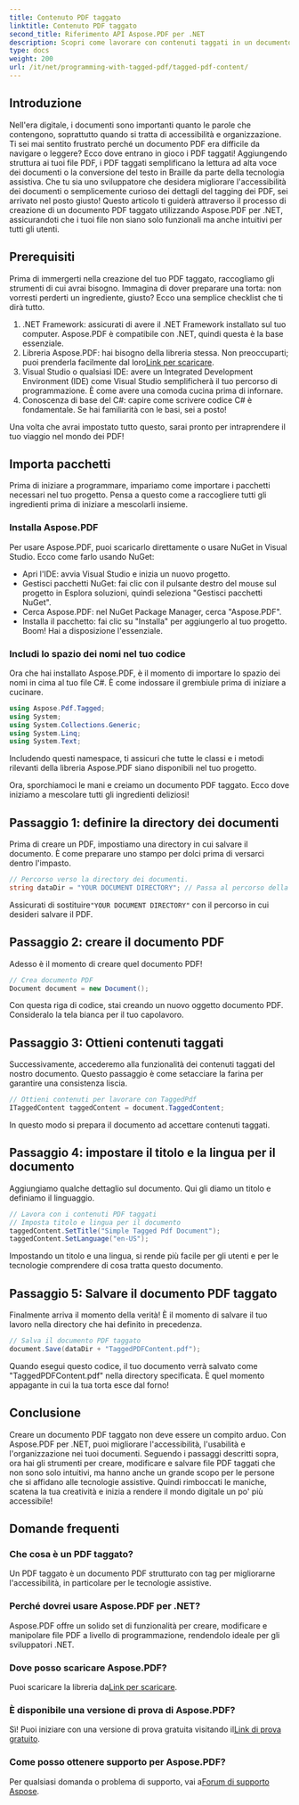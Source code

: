```yaml
---
title: Contenuto PDF taggato
linktitle: Contenuto PDF taggato
second_title: Riferimento API Aspose.PDF per .NET
description: Scopri come lavorare con contenuti taggati in un documento PDF con Aspose.PDF per .NET. Una guida passo passo all'uso dei tag.
type: docs
weight: 200
url: /it/net/programming-with-tagged-pdf/tagged-pdf-content/
---
```

## Introduzione

Nell'era digitale, i documenti sono importanti quanto le parole che contengono, soprattutto quando si tratta di accessibilità e organizzazione. Ti sei mai sentito frustrato perché un documento PDF era difficile da navigare o leggere? Ecco dove entrano in gioco i PDF taggati! Aggiungendo struttura ai tuoi file PDF, i PDF taggati semplificano la lettura ad alta voce dei documenti o la conversione del testo in Braille da parte della tecnologia assistiva. Che tu sia uno sviluppatore che desidera migliorare l'accessibilità dei documenti o semplicemente curioso dei dettagli del tagging dei PDF, sei arrivato nel posto giusto! Questo articolo ti guiderà attraverso il processo di creazione di un documento PDF taggato utilizzando Aspose.PDF per .NET, assicurandoti che i tuoi file non siano solo funzionali ma anche intuitivi per tutti gli utenti.

## Prerequisiti

Prima di immergerti nella creazione del tuo PDF taggato, raccogliamo gli strumenti di cui avrai bisogno. Immagina di dover preparare una torta: non vorresti perderti un ingrediente, giusto? Ecco una semplice checklist che ti dirà tutto.

1. .NET Framework: assicurati di avere il .NET Framework installato sul tuo computer. Aspose.PDF è compatibile con .NET, quindi questa è la base essenziale.
2.  Libreria Aspose.PDF: hai bisogno della libreria stessa. Non preoccuparti; puoi prenderla facilmente dal loro[Link per scaricare](https://releases.aspose.com/pdf/net/).
3. Visual Studio o qualsiasi IDE: avere un Integrated Development Environment (IDE) come Visual Studio semplificherà il tuo percorso di programmazione. È come avere una comoda cucina prima di infornare.
4. Conoscenza di base del C#: capire come scrivere codice C# è fondamentale. Se hai familiarità con le basi, sei a posto!

Una volta che avrai impostato tutto questo, sarai pronto per intraprendere il tuo viaggio nel mondo dei PDF!

## Importa pacchetti

Prima di iniziare a programmare, impariamo come importare i pacchetti necessari nel tuo progetto. Pensa a questo come a raccogliere tutti gli ingredienti prima di iniziare a mescolarli insieme.

### Installa Aspose.PDF

Per usare Aspose.PDF, puoi scaricarlo direttamente o usare NuGet in Visual Studio. Ecco come farlo usando NuGet:

- Apri l'IDE: avvia Visual Studio e inizia un nuovo progetto.
- Gestisci pacchetti NuGet: fai clic con il pulsante destro del mouse sul progetto in Esplora soluzioni, quindi seleziona "Gestisci pacchetti NuGet".
- Cerca Aspose.PDF: nel NuGet Package Manager, cerca "Aspose.PDF".
- Installa il pacchetto: fai clic su "Installa" per aggiungerlo al tuo progetto. Boom! Hai a disposizione l'essenziale.

### Includi lo spazio dei nomi nel tuo codice

Ora che hai installato Aspose.PDF, è il momento di importare lo spazio dei nomi in cima al tuo file C#. È come indossare il grembiule prima di iniziare a cucinare.

```csharp
using Aspose.Pdf.Tagged;
using System;
using System.Collections.Generic;
using System.Linq;
using System.Text;
```

Includendo questi namespace, ti assicuri che tutte le classi e i metodi rilevanti della libreria Aspose.PDF siano disponibili nel tuo progetto.

Ora, sporchiamoci le mani e creiamo un documento PDF taggato. Ecco dove iniziamo a mescolare tutti gli ingredienti deliziosi!

## Passaggio 1: definire la directory dei documenti

Prima di creare un PDF, impostiamo una directory in cui salvare il documento. È come preparare uno stampo per dolci prima di versarci dentro l'impasto.

```csharp
// Percorso verso la directory dei documenti.
string dataDir = "YOUR DOCUMENT DIRECTORY"; // Passa al percorso della tua directory
```

 Assicurati di sostituire`"YOUR DOCUMENT DIRECTORY"` con il percorso in cui desideri salvare il PDF. 

## Passaggio 2: creare il documento PDF

Adesso è il momento di creare quel documento PDF! 

```csharp
// Crea documento PDF
Document document = new Document();
```

Con questa riga di codice, stai creando un nuovo oggetto documento PDF. Consideralo la tela bianca per il tuo capolavoro.

## Passaggio 3: Ottieni contenuti taggati

Successivamente, accederemo alla funzionalità dei contenuti taggati del nostro documento. Questo passaggio è come setacciare la farina per garantire una consistenza liscia.

```csharp
// Ottieni contenuti per lavorare con TaggedPdf
ITaggedContent taggedContent = document.TaggedContent;
```

In questo modo si prepara il documento ad accettare contenuti taggati.

## Passaggio 4: impostare il titolo e la lingua per il documento

Aggiungiamo qualche dettaglio sul documento. Qui gli diamo un titolo e definiamo il linguaggio. 

```csharp
// Lavora con i contenuti PDF taggati
// Imposta titolo e lingua per il documento
taggedContent.SetTitle("Simple Tagged Pdf Document");
taggedContent.SetLanguage("en-US");
```

Impostando un titolo e una lingua, si rende più facile per gli utenti e per le tecnologie comprendere di cosa tratta questo documento.

## Passaggio 5: Salvare il documento PDF taggato

Finalmente arriva il momento della verità! È il momento di salvare il tuo lavoro nella directory che hai definito in precedenza.

```csharp
// Salva il documento PDF taggato
document.Save(dataDir + "TaggedPDFContent.pdf");
```

Quando esegui questo codice, il tuo documento verrà salvato come "TaggedPDFContent.pdf" nella directory specificata. È quel momento appagante in cui la tua torta esce dal forno!

## Conclusione

Creare un documento PDF taggato non deve essere un compito arduo. Con Aspose.PDF per .NET, puoi migliorare l'accessibilità, l'usabilità e l'organizzazione nei tuoi documenti. Seguendo i passaggi descritti sopra, ora hai gli strumenti per creare, modificare e salvare file PDF taggati che non sono solo intuitivi, ma hanno anche un grande scopo per le persone che si affidano alle tecnologie assistive. Quindi rimboccati le maniche, scatena la tua creatività e inizia a rendere il mondo digitale un po' più accessibile!

## Domande frequenti

### Che cosa è un PDF taggato?
Un PDF taggato è un documento PDF strutturato con tag per migliorarne l'accessibilità, in particolare per le tecnologie assistive.

### Perché dovrei usare Aspose.PDF per .NET?
Aspose.PDF offre un solido set di funzionalità per creare, modificare e manipolare file PDF a livello di programmazione, rendendolo ideale per gli sviluppatori .NET.

### Dove posso scaricare Aspose.PDF?
 Puoi scaricare la libreria da[Link per scaricare](https://releases.aspose.com/pdf/net/).

### È disponibile una versione di prova di Aspose.PDF?
 Sì! Puoi iniziare con una versione di prova gratuita visitando il[Link di prova gratuito](https://releases.aspose.com/).

### Come posso ottenere supporto per Aspose.PDF?
 Per qualsiasi domanda o problema di supporto, vai a[Forum di supporto Aspose](https://forum.aspose.com/c/pdf/10).